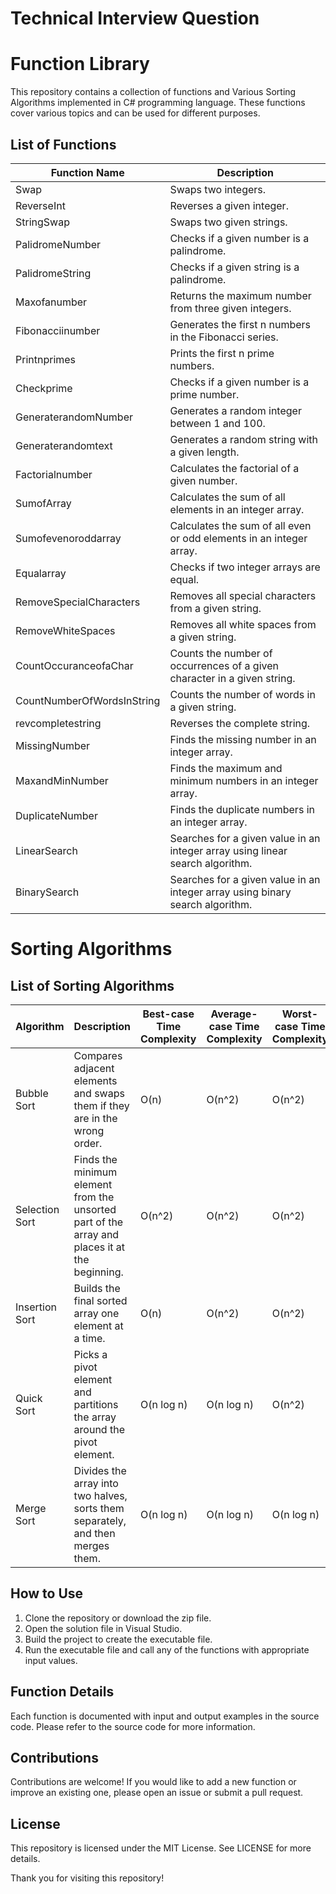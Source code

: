 # Technical Interview Question

# Function Library

This repository contains a collection of functions and Various Sorting Algorithms implemented in C# programming language. These functions cover various topics and can be used for different purposes. 

## List of Functions

| Function Name | Description |
| --- | --- |
| Swap | Swaps two integers. |
| ReverseInt | Reverses a given integer. |
| StringSwap | Swaps two given strings. |
| PalidromeNumber | Checks if a given number is a palindrome. |
| PalidromeString | Checks if a given string is a palindrome. |
| Maxofanumber | Returns the maximum number from three given integers. |
| Fibonacciinumber | Generates the first n numbers in the Fibonacci series. |
| Printnprimes | Prints the first n prime numbers. |
| Checkprime | Checks if a given number is a prime number. |
| GeneraterandomNumber | Generates a random integer between 1 and 100. |
| Generaterandomtext | Generates a random string with a given length. |
| Factorialnumber | Calculates the factorial of a given number. |
| SumofArray | Calculates the sum of all elements in an integer array. |
| Sumofevenoroddarray | Calculates the sum of all even or odd elements in an integer array. |
| Equalarray | Checks if two integer arrays are equal. |
| RemoveSpecialCharacters | Removes all special characters from a given string. |
| RemoveWhiteSpaces | Removes all white spaces from a given string. |
| CountOccuranceofaChar | Counts the number of occurrences of a given character in a given string. |
| CountNumberOfWordsInString | Counts the number of words in a given string. |
| revcompletestring | Reverses the complete string. |
| MissingNumber | Finds the missing number in an integer array. |
| MaxandMinNumber | Finds the maximum and minimum numbers in an integer array. |
| DuplicateNumber | Finds the duplicate numbers in an integer array. |
| LinearSearch | Searches for a given value in an integer array using linear search algorithm. |
| BinarySearch | Searches for a given value in an integer array using binary search algorithm. |

# Sorting Algorithms

## List of Sorting Algorithms

| Algorithm | Description | Best-case Time Complexity | Average-case Time Complexity | Worst-case Time Complexity |
| --- | --- | --- | --- | --- |
| Bubble Sort | Compares adjacent elements and swaps them if they are in the wrong order. | O(n) | O(n^2) | O(n^2) |
| Selection Sort | Finds the minimum element from the unsorted part of the array and places it at the beginning. | O(n^2) | O(n^2) | O(n^2) |
| Insertion Sort | Builds the final sorted array one element at a time. |  O(n) | O(n^2) | O(n^2) |
| Quick Sort | Picks a pivot element and partitions the array around the pivot element. | O(n log n) | O(n log n) | O(n^2) |
| Merge Sort | Divides the array into two halves, sorts them separately, and then merges them. | O(n log n) | O(n log n) | O(n log n) |

## How to Use

1. Clone the repository or download the zip file.
2. Open the solution file in Visual Studio.
3. Build the project to create the executable file.
4. Run the executable file and call any of the functions with appropriate input values.

## Function Details

Each function is documented with input and output examples in the source code. Please refer to the source code for more information.

## Contributions

Contributions are welcome! If you would like to add a new function or improve an existing one, please open an issue or submit a pull request.

## License

This repository is licensed under the MIT License. See LICENSE for more details.

Thank you for visiting this repository!


